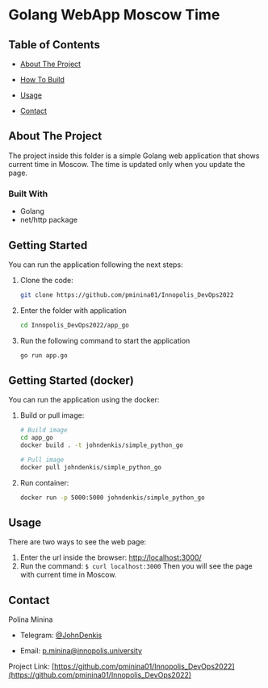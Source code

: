 # Golang WebApp Moscow Time

## Table of Contents

* [About The Project](#about-the-project)

* [How To Build](#getting-started)

* [Usage](#usage)

* [Contact](#contact)

## About The Project

The project inside this folder is a simple Golang web application that shows current time in Moscow. The time is updated only when you update the page.

### Built With

* Golang
* net/http package

## Getting Started

You can run the application following the next steps:

1. Clone the code:

    ```bash
    git clone https://github.com/pminina01/Innopolis_DevOps2022
    ```

2. Enter the folder with application

    ```bash
    cd Innopolis_DevOps2022/app_go
    ```

3. Run the following command to start the application

   ```bash
   go run app.go
   ```
   
## Getting Started (docker)

You can run the application using the docker:

1. Build or pull image:

   ```bash
   # Build image
   cd app_go
   docker build . -t johndenkis/simple_python_go
   ```

   ```bash
   # Pull image
   docker pull johndenkis/simple_python_go
   ```

2. Run container:

   ```bash
   docker run -p 5000:5000 johndenkis/simple_python_go
   ```

## Usage

There are two ways to see the web page:

1. Enter the url inside the browser: <http://localhost:3000/>
2. Run the command: `$ curl localhost:3000`
   Then you will see the page with current time in Moscow.

## Contact

Polina Minina

* Telegram: [@JohnDenkis](https://t.me/JohnDenkis)

* Email: p.minina@innopolis.university

Project Link: [https://github.com/pminina01/Innopolis_DevOps2022](https://github.com/pminina01/Innopolis_DevOps2022)
